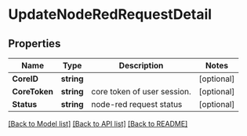 # UpdateNodeRedRequestDetail

## Properties

Name | Type | Description | Notes
------------ | ------------- | ------------- | -------------
**CoreID** | **string** |  | [optional] 
**CoreToken** | **string** | core token of user session. | [optional] 
**Status** | **string** | node-red request status | [optional] 

[[Back to Model list]](../README.md#documentation-for-models) [[Back to API list]](../README.md#documentation-for-api-endpoints) [[Back to README]](../README.md)


